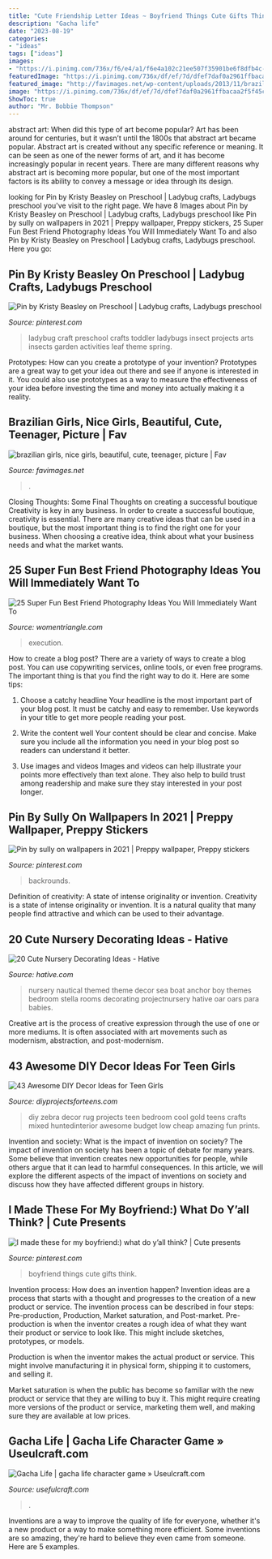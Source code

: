 ```yaml
---
title: "Cute Friendship Letter Ideas ~ Boyfriend Things Cute Gifts Think"
description: "Gacha life"
date: "2023-08-19"
categories:
- "ideas"
tags: ["ideas"]
images:
- "https://i.pinimg.com/736x/f6/e4/a1/f6e4a102c21ee507f35901be6f8dfb4c--ladybugs-crafts-ladybug-crafts-preschool.jpg"
featuredImage: "https://i.pinimg.com/736x/df/ef/7d/dfef7daf0a2961ffbacaa2f5f45cab61.jpg"
featured_image: "http://favimages.net/wp-content/uploads/2013/11/brazilian-girls-nice-girls-beautiful-cute-teenager-picture.jpg"
image: "https://i.pinimg.com/736x/df/ef/7d/dfef7daf0a2961ffbacaa2f5f45cab61.jpg"
ShowToc: true
author: "Mr. Bobbie Thompson"
---
```



abstract art: When did this type of art become popular?
Art has been around for centuries, but it wasn’t until the 1800s that abstract art became popular. Abstract art is created without any specific reference or meaning. It can be seen as one of the newer forms of art, and it has become increasingly popular in recent years. There are many different reasons why abstract art is becoming more popular, but one of the most important factors is its ability to convey a message or idea through its design.

	

		
looking for Pin by Kristy Beasley on Preschool | Ladybug crafts, Ladybugs preschool you've visit to the right page. We have 8 Images about Pin by Kristy Beasley on Preschool | Ladybug crafts, Ladybugs preschool like Pin by sully on wallpapers in 2021 | Preppy wallpaper, Preppy stickers, 25 Super Fun Best Friend Photography Ideas You Will Immediately Want To and also Pin by Kristy Beasley on Preschool | Ladybug crafts, Ladybugs preschool. Here you go:
		
    
## Pin By Kristy Beasley On Preschool | Ladybug Crafts, Ladybugs Preschool

<img loading=lazy src="https://i.pinimg.com/736x/f6/e4/a1/f6e4a102c21ee507f35901be6f8dfb4c--ladybugs-crafts-ladybug-crafts-preschool.jpg" onerror="this.onerror=null;this.src='https://tse4.mm.bing.net/th?id=OIP.Y0mALcoa7eOkDVR6F6heEgHaFj&amp;pid=15.1';" alt="Pin by Kristy Beasley on Preschool | Ladybug crafts, Ladybugs preschool">

_Source: pinterest.com_

>ladybug craft preschool crafts toddler ladybugs insect projects arts insects garden activities leaf theme spring. 

	

Prototypes: How can you create a prototype of your invention?
Prototypes are a great way to get your idea out there and see if anyone is interested in it. You could also use prototypes as a way to measure the effectiveness of your idea before investing the time and money into actually making it a reality.

    
## Brazilian Girls, Nice Girls, Beautiful, Cute, Teenager, Picture | Fav

<img loading=lazy src="http://favimages.net/wp-content/uploads/2013/11/brazilian-girls-nice-girls-beautiful-cute-teenager-picture.jpg" onerror="this.onerror=null;this.src='https://tse1.mm.bing.net/th?id=OIP.mCTBCYsMxK4CK4cGAPW8OQAAAA&amp;pid=15.1';" alt="brazilian girls, nice girls, beautiful, cute, teenager, picture | Fav">

_Source: favimages.net_

>. 

	

Closing Thoughts: Some Final Thoughts on creating a successful boutique
Creativity is key in any business. In order to create a successful boutique, creativity is essential. There are many creative ideas that can be used in a boutique, but the most important thing is to find the right one for your business. When choosing a creative idea, think about what your business needs and what the market wants.

    
## 25 Super Fun Best Friend Photography Ideas You Will Immediately Want To

<img loading=lazy src="https://www.womentriangle.com/wp-content/uploads/2015/10/love1.jpg" onerror="this.onerror=null;this.src='https://tse3.mm.bing.net/th?id=OIP.Z0OrNuuSvB8Wpj2mb7U5ZwHaLH&amp;pid=15.1';" alt="25 Super Fun Best Friend Photography Ideas You Will Immediately Want To">

_Source: womentriangle.com_

>execution. 

	

How to create a blog post?
There are a variety of ways to create a blog post. You can use copywriting services, online tools, or even free programs. The important thing is that you find the right way to do it. Here are some tips:
1. Choose a catchy headline
Your headline is the most important part of your blog post. It must be catchy and easy to remember. Use keywords in your title to get more people reading your post.

2. Write the content well
Your content should be clear and concise. Make sure you include all the information you need in your blog post so readers can understand it better.

3. Use images and videos
Images and videos can help illustrate your points more effectively than text alone. They also help to build trust among readership and make sure they stay interested in your post longer.


    
## Pin By Sully On Wallpapers In 2021 | Preppy Wallpaper, Preppy Stickers

<img loading=lazy src="https://i.pinimg.com/736x/df/ef/7d/dfef7daf0a2961ffbacaa2f5f45cab61.jpg" onerror="this.onerror=null;this.src='https://tse2.mm.bing.net/th?id=OIP.u3Du26Ai69V0e-O-FBFPdAHaNL&amp;pid=15.1';" alt="Pin by sully on wallpapers in 2021 | Preppy wallpaper, Preppy stickers">

_Source: pinterest.com_

>backrounds. 

	

Definition of creativity: A state of intense originality or invention.
Creativity is a state of intense originality or invention. It is a natural quality that many people find attractive and which can be used to their advantage.

    
## 20 Cute Nursery Decorating Ideas - Hative

<img loading=lazy src="https://hative.com/wp-content/uploads/2014/07/nursery-decorating-ideas/2-nautical-baby-girl-nursery.jpg" onerror="this.onerror=null;this.src='https://tse4.mm.bing.net/th?id=OIP.ABX9g5kD0Vs9sHWxfxkPOAHaLH&amp;pid=15.1';" alt="20 Cute Nursery Decorating Ideas - Hative">

_Source: hative.com_

>nursery nautical themed theme decor sea boat anchor boy themes bedroom stella rooms decorating projectnursery hative oar oars para babies. 

	

Creative art is the process of creative expression through the use of one or more mediums. It is often associated with art movements such as modernism, abstraction, and post-modernism.

    
## 43 Awesome DIY Decor Ideas For Teen Girls

<img loading=lazy src="https://diyprojectsforteens.com/wp-content/uploads/2016/01/Zebra-Rug.jpg" onerror="this.onerror=null;this.src='https://tse1.mm.bing.net/th?id=OIP.-k0friQFB1Exiid2MJKcYQHaLH&amp;pid=15.1';" alt="43 Awesome DIY Decor Ideas for Teen Girls">

_Source: diyprojectsforteens.com_

>diy zebra decor rug projects teen bedroom cool gold teens crafts mixed huntedinterior awesome budget low cheap amazing fun prints. 

	

Invention and society: What is the impact of invention on society?
The impact of invention on society has been a topic of debate for many years. Some believe that invention creates new opportunities for people, while others argue that it can lead to harmful consequences. In this article, we will explore the different aspects of the impact of inventions on society and discuss how they have affected different groups in history.

    
## I Made These For My Boyfriend:) What Do Y’all Think? | Cute Presents

<img loading=lazy src="https://i.pinimg.com/736x/0c/9e/18/0c9e186120332eaee777aaad524ff1c5.jpg" onerror="this.onerror=null;this.src='https://tse3.mm.bing.net/th?id=OIP.R2okWZGER_bb99KRamKh3wHaJ3&amp;pid=15.1';" alt="I made these for my boyfriend:) what do y’all think? | Cute presents">

_Source: pinterest.com_

>boyfriend things cute gifts think. 

	

Invention process: How does an invention happen?
Invention ideas are a process that starts with a thought and progresses to the creation of a new product or service. The invention process can be described in four steps: Pre-production, Production, Market saturation, and Post-market.
Pre-production is when the inventor creates a rough idea of what they want their product or service to look like. This might include sketches, prototypes, or models.

Production is when the inventor makes the actual product or service. This might involve manufacturing it in physical form, shipping it to customers, and selling it.

Market saturation is when the public has become so familiar with the new product or service that they are willing to buy it. This might require creating more versions of the product or service, marketing them well, and making sure they are available at low prices.

    
## Gacha Life | Gacha Life Character Game » Useulcraft.com

<img loading=lazy src="https://www.usefulcraft.com/wp-content/uploads/2019/12/gacha-life-15.jpg" onerror="this.onerror=null;this.src='https://tse2.mm.bing.net/th?id=OIP.eg4pHSrp1GUm6msk9ZDCTgHaHa&amp;pid=15.1';" alt="Gacha Life | gacha life character game » Useulcraft.com">

_Source: usefulcraft.com_

>. 

	

Inventions are a way to improve the quality of life for everyone, whether it's a new product or a way to make something more efficient. Some inventions are so amazing, they're hard to believe they even came from someone. Here are 5 examples.


